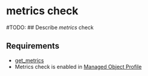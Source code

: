 # metrics check

#TODO: ## Describe *metrics* check

## Requirements

* [get_metrics](../../../dev/scripts/get_metrics.md)
* Metrics check is enabled in [Managed Object Profile](../../../reference/concepts/managed-object-profile/index.md)
